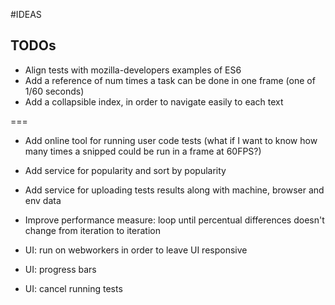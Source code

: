 #IDEAS


## TODOs

* Align tests with mozilla-developers examples of ES6
* Add a reference of num times a task can be done in one frame (one of 1/60 seconds)
* Add a collapsible index, in order to navigate easily to each text

===



* Add online tool for running user code tests (what if I want to know how many times a snipped could be run in a frame at 60FPS?)

* Add service for popularity and sort by popularity
* Add service for uploading tests results along with machine, browser and env data

* Improve performance measure: loop until percentual differences doesn't change from iteration to iteration
* UI: run on webworkers in order to leave UI responsive
* UI: progress bars
* UI: cancel running tests

